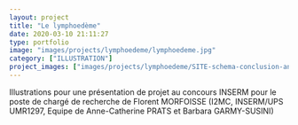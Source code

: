 ```yaml
---
layout: project
title: "Le lymphoedème"
date: 2020-03-10 21:11:27
type: portfolio
image: "images/projects/lymphoedeme/lymphoedeme.jpg"
category: ["ILLUSTRATION"]
project_images: ["images/projects/lymphoedeme/SITE-schema-conclusion-anglais.jpg", "images/projects/lymphoedeme/SITE-schema-intro-anglais.jpg", "images/projects/lymphoedeme/SITE-Art-Book.jpg"]
---
```


Illustrations pour une présentation de projet au concours INSERM pour le poste de chargé de recherche de Florent MORFOISSE (I2MC, INSERM/UPS UMR1297, Equipe de Anne-Catherine PRATS et Barbara GARMY-SUSINI)
